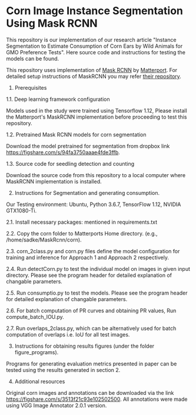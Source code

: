 # Corn Image Instance Segmentation Using Mask RCNN


This repository is our implementation of our research article "Instance Segmentation to Estimate Consumption of Corn Ears by Wild Animals for GMO Preference Tests". Here source code and instructions for testing the models can be found. 

This repository uses implementation of [Mask RCNN](https://arxiv.org/abs/1703.06870) by [Matterport](https://github.com/matterport). For detailed setup instructions of MaskRCNN you may refer [their repository](https://github.com/matterport/Mask_RCNN).

1. Prerequisites

1.1. Deep learning framework configuration

Models used in the study were trained using Tensorflow 1.12, Please install the Matterport's MaskRCNN implementation before proceeding to test this repository.


1.2. Pretrained Mask RCNN models for corn segmentation

Download the model pretrained for segmentation from dropbox link https://figshare.com/s/94fa3750aaae4fde3ffb.

1.3. Source code for seedling detection and counting

Download the source code from this repository to a local computer where MaskRCNN implementation is installed. 


2. Instructions for Segmentation and generating consumption.

Our Testing environment: Ubuntu, Python 3.6.7, TensorFlow 1.12, NVIDIA GTX1080-Ti. 

2.1. Install necessary packages: mentioned in requirements.txt

2.2. Copy the corn folder to Matterports Home directory. (e.g., /home/sadke/MaskRcnn/corn).

2.3. corn_2class.py and corn.py files define the model configuration for training and inference for Approach 1 and Approach 2 respectively.

2.4. Run detectCorn.py to test the individual model on images in given input directory. Please see the program header for detailed explanation of changable parameters.

2.5. Run consumptio.py to test the models. Please see the program header for detailed explanation of changable parameters.

2.6. For batch computation of PR curves and obtaining PR values, Run compute_batch_IOU.py.

2.7. Run overlaps_2class.py, which can be alternatively used for batch computation of overlaps i.e. IoU for all test images.

3. Instructions for obtaining results figures (under the folder figure_programs).

Programs for generating evaluation metrics presented in paper can be tested using the results generated in section 2.

4. Additional resources

Original corn images and annotations can be downloaded via the link https://figshare.com/s/3513f21c93e102502500. All annotations were made using VGG Image Annotator 2.0.1 version.
